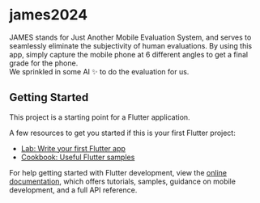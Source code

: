 # james2024

JAMES stands for Just Another Mobile Evaluation System, and serves to seamlessly eliminate the
subjectivity of human evaluations. By using this app, simply capture the mobile phone at 6 different
angles to get a final grade for the phone.  
We sprinkled in some AI ✨ to do the evaluation for us.

## Getting Started

This project is a starting point for a Flutter application.

A few resources to get you started if this is your first Flutter project:

- [Lab: Write your first Flutter app](https://docs.flutter.dev/get-started/codelab)
- [Cookbook: Useful Flutter samples](https://docs.flutter.dev/cookbook)

For help getting started with Flutter development, view the
[online documentation](https://docs.flutter.dev/), which offers tutorials,
samples, guidance on mobile development, and a full API reference.
